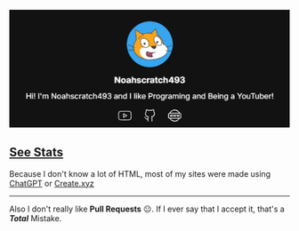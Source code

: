 [![Bio](https://github.com/Noahscratch493/Noahscratch493/blob/main/image.png?raw=true)](https://noahscratch493.github.io)

## [See Stats](STATS.md)

Because I don't know a lot of HTML, most of my sites were made using [ChatGPT](https://chatgpt.com) or [Create.xyz](https://create.xyz)

---

Also I don't really like **Pull Requests** 😐. If I ever say that I accept it, that's a ***Total*** Mistake.
